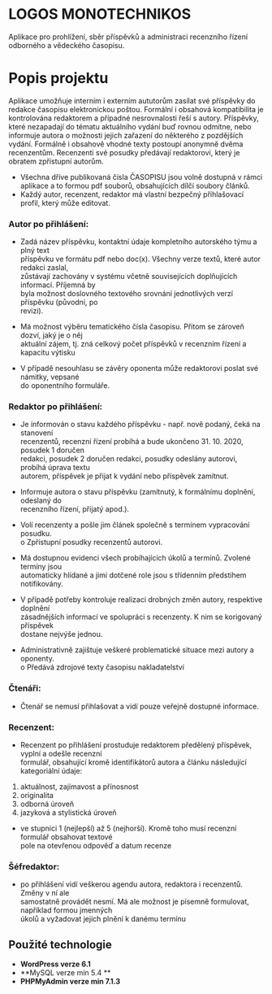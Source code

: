 # LOGOS MONOTECHNIKOS

Aplikace pro prohlížení, sběr příspěvků a administraci recenzního řízení
odborného a vědeckého časopisu.

# Popis projektu
Aplikace umožňuje interním i externím aututorům zasílat své příspěvky do redakce časopisu elektronickou poštou. Formální i obsahová kompatibilita je kontrolována redaktorem a případné nesrovnalosti řeší
s autory. Příspěvky, které nezapadají do tématu aktuálního vydání buď rovnou odmítne, nebo
informuje autora o možnosti jejich zařazení do některého z pozdějších vydání. Formálně i obsahově vhodné texty postoupí anonymně dvěma recenzentům. Recenzenti své posudky předávají redaktorovi, který je obratem zpřístupní autorům.

 - Všechna dříve publikovaná čísla ČASOPISU jsou volně dostupná v rámci aplikace a to formou pdf
souborů, obsahujících dílčí soubory článků.
- Každý autor, recenzent, redaktor má vlastní bezpečný přihlašovací
profil, který může editovat.


### Autor po přihlášení: 
- Zadá název příspěvku, kontaktní údaje kompletního autorského týmu a plný text  
příspěvku ve formátu  pdf  nebo  doc(x).  Všechny verze textů, které autor redakci zaslal,  
zůstávají zachovány v  systému včetně souvisejících doplňujících informací. Příjemná by  
byla možnost doslovného textového srovnání jednotlivých verzí příspěvku  (původní, po  
revizi).

- Má možnost výběru tematického  čísla  časopisu.  Přitom se zároveň dozví, jaký  je  o něj  
aktuální zájem, tj.  zná  celkový počet příspěvků v  recenzním řízení  a kapacitu výtisku

- V  případě nesouhlasu se  závěry oponenta může redaktorovi poslat své námitky, vepsané  
do oponentního formuláře.

###  Redaktor po přihlášení: 
- Je informován o  stavu  každého příspěvku  -  např.  nově podaný, čeká na stanovení  
recenzentů,  recenzní řízení  probíhá a  bude  ukončeno  31.  10.  2020, posudek 1 doručen  
redakci, posudek 2 doručen redakci, posudky odeslány autorovi, probíhá úprava textu  
autorem, příspěvek je přijat k  vydání nebo příspěvek zamítnut.

- Informuje autora o stavu příspěvku (zamítnutý, k  formálnímu doplnění, odeslaný do  
recenzního řízení, přijatý  apod.).

- Volí  recenzenty  a pošle jim článek společně s  termínem vypracování posudku.  
o  Zpřístupní posudky  recenzentů  autorovi.

- Má dostupnou  evidenci všech  probíhajících úkolů a termínů.  Zvolené termíny jsou  
automaticky hlídané a jimi dotčené role jsou s  třídenním předstihem notifikovány.

- V  případě potřeby kontroluje realizaci drobných změn autory, respektive doplnění  
zásadnějších informací  ve  spolupráci  s  recenzenty.  K  nim se korigovaný příspěvek  
dostane nejvýše jednou.

- Administrativně zajištuje veškeré problematické situace mezi autory a oponenty.  
o  Předává zdrojové texty časopisu nakladatelství

### Čtenáři:
-  Čtenář  se nemusí přihlašovat a vidí pouze veřejně dostupné informace.

### Recenzent:
- Recenzent  po  přihlášení prostuduje  redaktorem předělený  příspěvek,  vyplní  a odešle  recenzní  
formulář, obsahující kromě identifikátorů autora a článku následující kategoriální údaje:  
1.  aktuálnost, zajímavost a přínosnost  
2.  originalita  
3.  odborná úroveň  
4.  jazyková a stylistická úroveň  
- ve stupnici 1 (nejlepší) až 5  (nejhorší). Kromě toho musí recenzní formulář obsahovat textové  
pole na otevřenou odpověď a datum recenze

### Šéfredaktor:
- po přihlášení vidí veškerou agendu  autora, redaktora i  recenzentů.  Změny v  ní ale  
samostatně  provádět  nesmí. Má ale možnost je písemně formulovat, například formou jmenných  
úkolů a vyžadovat jejich plnění k  danému  termínu



## Použité technologie
- **WordPress verze 6.1**
- **MySQL verze min 5.4 **
- **PHPMyAdmin verze min 7.1.3**


